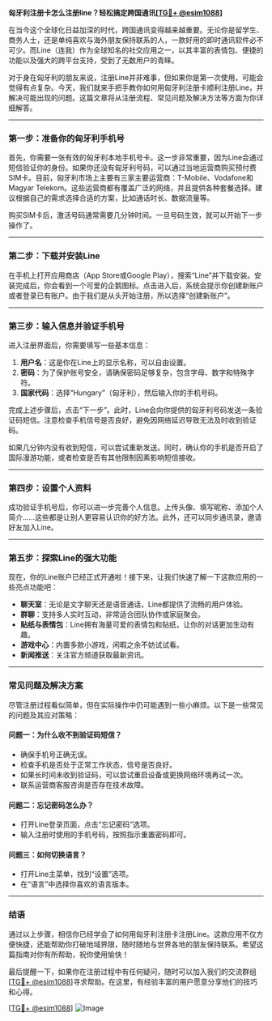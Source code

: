 **匈牙利注册卡怎么注册line？轻松搞定跨国通讯[[TG💪+ @esim1088](https://t.me/s/esim1088)]**

在当今这个全球化日益加深的时代，跨国通讯变得越来越重要。无论你是留学生、商务人士，还是单纯喜欢与海外朋友保持联系的人，一款好用的即时通讯软件必不可少。而Line（连我）作为全球知名的社交应用之一，以其丰富的表情包、便捷的功能以及强大的跨平台支持，受到了无数用户的青睐。

对于身在匈牙利的朋友来说，注册Line并非难事，但如果你是第一次使用，可能会觉得有点复杂。今天，我们就来手把手教你如何用匈牙利注册卡顺利注册Line，并解决可能出现的问题。这篇文章将从注册流程、常见问题及解决方法等方面为你详细解答。

---

### **第一步：准备你的匈牙利手机号**

首先，你需要一张有效的匈牙利本地手机号卡。这一步非常重要，因为Line会通过短信验证你的身份。如果你还没有匈牙利号码，可以通过当地运营商购买预付费SIM卡。目前，匈牙利市场上主要有三家主要运营商：T-Mobile、Vodafone和Magyar Telekom。这些运营商都有覆盖广泛的网络，并且提供各种套餐选择。建议根据自己的需求选择合适的方案，比如通话时长、数据流量等。

购买SIM卡后，激活号码通常需要几分钟时间。一旦号码生效，就可以开始下一步操作了。

---

### **第二步：下载并安装Line**

在手机上打开应用商店（App Store或Google Play），搜索“Line”并下载安装。安装完成后，你会看到一个可爱的企鹅图标。点击进入后，系统会提示你创建新账户或者登录已有账户。由于我们是从头开始注册，所以选择“创建新账户”。

---

### **第三步：输入信息并验证手机号**

进入注册界面后，你需要填写一些基本信息：

1. **用户名**：这是你在Line上的显示名称，可以自由设置。
2. **密码**：为了保护账号安全，请确保密码足够复杂，包含字母、数字和特殊字符。
3. **国家代码**：选择“Hungary”（匈牙利），然后输入你的手机号码。

完成上述步骤后，点击“下一步”。此时，Line会向你提供的匈牙利号码发送一条验证码短信。注意检查手机信号是否良好，避免因网络延迟导致无法及时收到验证码。

如果几分钟内没有收到短信，可以尝试重新发送。同时，确认你的手机是否开启了国际漫游功能，或者检查是否有其他限制因素影响短信接收。

---

### **第四步：设置个人资料**

成功验证手机号后，你可以进一步完善个人信息。上传头像、填写昵称、添加个人简介……这些都是让别人更容易认识你的好方法。此外，还可以同步通讯录，邀请好友加入Line。

---

### **第五步：探索Line的强大功能**

现在，你的Line账户已经正式开通啦！接下来，让我们快速了解一下这款应用的一些亮点功能吧：

- **聊天室**：无论是文字聊天还是语音通话，Line都提供了流畅的用户体验。
- **群聊**：支持多人实时互动，非常适合团队协作或家庭聚会。
- **贴纸与表情包**：Line拥有海量可爱的表情包和贴纸，让你的对话更加生动有趣。
- **游戏中心**：内置多款小游戏，闲暇之余不妨试试看。
- **新闻推送**：关注官方频道获取最新资讯。

---

### **常见问题及解决方案**

尽管注册过程看似简单，但在实际操作中仍可能遇到一些小麻烦。以下是一些常见的问题及其应对策略：

#### **问题一：为什么收不到验证码短信？**
- 确保手机号正确无误。
- 检查手机是否处于正常工作状态，信号是否良好。
- 如果长时间未收到验证码，可以尝试重启设备或更换网络环境再试一次。
- 联系运营商客服咨询是否存在技术故障。

#### **问题二：忘记密码怎么办？**
- 打开Line登录页面，点击“忘记密码”选项。
- 输入注册时使用的手机号码，按照指示重置密码即可。

#### **问题三：如何切换语言？**
- 打开Line主菜单，找到“设置”选项。
- 在“语言”中选择你喜欢的语言版本。

---

### **结语**

通过以上步骤，相信你已经学会了如何用匈牙利注册卡注册Line。这款应用不仅方便快捷，还能帮助你打破地域界限，随时随地与世界各地的朋友保持联系。希望这篇指南对你有所帮助，祝你使用愉快！

最后提醒一下，如果你在注册过程中有任何疑问，随时可以加入我们的交流群组[[TG💪+ @esim1088](https://t.me/s/esim1088)]寻求帮助。在这里，有经验丰富的用户愿意分享他们的技巧和心得。

[[TG💪+ @esim1088](https://t.me/s/esim1088)] ![Image](https://i.postimg.cc/4NQfJmqS/Snipaste-2025-05-13-00-14-12.png)